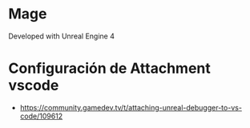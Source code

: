 # Mage

Developed with Unreal Engine 4

# Configuración de Attachment vscode

- https://community.gamedev.tv/t/attaching-unreal-debugger-to-vs-code/109612
